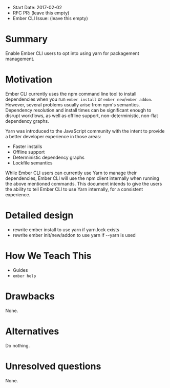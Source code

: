 - Start Date: 2017-02-02
- RFC PR: (leave this empty)
- Ember CLI Issue: (leave this empty)

# Summary

Enable Ember CLI users to opt into using yarn for packagement management.

# Motivation

Ember CLI currently uses the npm command line tool to install dependencies when you run `ember install` or `ember new`/`ember addon`. However, several problems usually arise from npm's semantics.
Dependency resolution and install times can be significant enough to disrupt workflows, as well as offline support, non-deterministic, non-flat dependency graphs.

Yarn was introduced to the JavaScript community with the intent to provide a better developer experience in those areas:
- Faster installs
- Offline support
- Deterministic dependency graphs
- Lockfile semantics

While Ember CLI users can currently use Yarn to manage their dependencies, Ember CLI will use the npm client internally when running the above mentioned commands. This document intends to give the users the ability to tell Ember CLI to use Yarn internally, for a consistent experience.

# Detailed design

- rewrite ember install to use yarn if yarn.lock exists
- rewrite ember init/new/addon to use yarn if --yarn is used

# How We Teach This

- Guides
- `ember help`

# Drawbacks

None.

# Alternatives

Do nothing.

# Unresolved questions

None.
